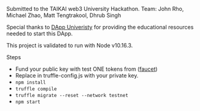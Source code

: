 Submitted to the TAIKAI web3 University Hackathon.
Team: John Rho, Michael Zhao, Matt Tengtrakool, Dhrub Singh

Special thanks to [DApp Univeristy](https://www.dappuniversity.com/) for providing the educational resources needed to start this DApp.

This project is validated to run with Node v10.16.3.

Steps

- Fund your public key with test ONE tokens from ([faucet](https://faucet.pops.one/))
- Replace <private key> in truffle-config.js with your private key.
- `npm install`
- `truffle compile`
- `truffle migrate --reset --network testnet`
- `npm start`
